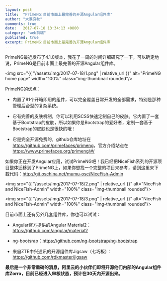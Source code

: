 ```yaml
---
layout: post
title:  "PrimeNG:目前市面上最完善的开源Angular组件库"
author: "大漠穷秋"
comments: true
date:   2017-07-18 13:34:13 +0800
category: "web前端"
published: true
excerpt: PrimeNG:目前市面上最完善的开源Angular组件库
---
```

PrimeNG最近发布了4.1.0版本，我花了一周的时间详细研究了一下，可以确定地说，PrimeNG是目前市面上最完善的开源Angular组件库。

<img src="{{ "/assets/img/2017-07-18/1.png" | relative_url }}" alt="PrimeNG home page" width="100%" class="img-thumbnail rounded"/>

PrimeNG的优点：

- 内置了81个开箱即用的组件，可以完全覆盖日常开发的全部需求，特别是那种管理后台型的复杂系统。

- 它有完善的皮肤机制，你可以利用SCSS快速定制自己的皮肤。它内置了一套基于Bootstrap的皮肤，所以如果你是Bootstrap的爱好者，定制一套基于Bootstrap的皮肤也是很快的哦！

- 它是完全开源免费的，github仓库地址在<a href="https://github.com/primefaces/primeng" target="_blank">https://github.com/primefaces/primeng</a>，官方介绍站点在<a href="https://www.primefaces.org/primeng/#/" target="_blank">https://www.primefaces.org/primeng/#/</a>

如果你正在开发Angular应用，试试PrimeNG吧！我已经把NiceFish系列的开源项目整体迁移到了PrimeNG上，如果你想找一个完整的项目来参考，请到这里来下载代码：<a href="http://git.oschina.net/mumu-osc/NiceFish-Admin" target="_blank">http://git.oschina.net/mumu-osc/NiceFish-Admin</a>

<img src="{{ "/assets/img/2017-07-18/2.png" | relative_url }}" alt="NiceFish and NiceFish-Admin" width="100%" class="img-thumbnail rounded"/>

<img src="{{ "/assets/img/2017-07-18/3.png" | relative_url }}" alt="NiceFish and NiceFish-Admin" width="100%" class="img-thumbnail rounded"/>

目前市面上还有另外几套组件库，你也可以试试：

- Angular官方提供的Angular Material2：<a href="https://github.com/angular/material2" target="_blank">https://github.com/angular/material2</a>

- ng-bootsrap：<a href="https://github.com/ng-bootstrap/ng-bootstrap" target="_blank">https://github.com/ng-bootstrap/ng-bootstrap</a>

- 来自ZTE中兴通讯的开源组件库Jigsaw（七巧板）：<a href="https://github.com/rdkmaster/jigsaw" target="_blank">https://github.com/rdkmaster/jigsaw</a>

**最后是一个非常重磅的消息，阿里云的小伙伴们即将开源他们内部的Angular组件库Zorro，目前已经进入审核状态，预计在30天内开源出来。**